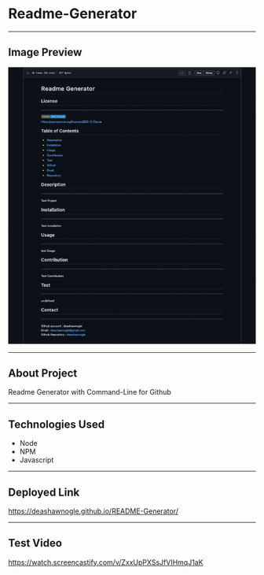 # Readme-Generator

---------------

## Image Preview

<img src = "./images/readme.png">

------------------

## About Project 

Readme Generator with Command-Line for Github

--------------------

## Technologies Used

- Node
- NPM
- Javascript

--------------------

## Deployed Link

https://deashawnogle.github.io/README-Generator/


--------------------

## Test Video

https://watch.screencastify.com/v/ZxxUpPXSsJfVIHmqJ1aK